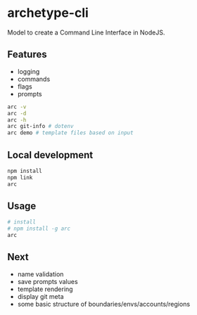 # archetype-cli

Model to create a Command Line Interface in NodeJS.

## Features

- logging
- commands
- flags
- prompts

```sh
arc -v
arc -d
arc -h
arc git-info # dotenv
arc demo # template files based on input
```

## Local development

```sh
npm install
npm link
arc
```

## Usage

```sh
# install
# npm install -g arc
arc
```

## Next

- name validation
- save prompts values
- template rendering
- display git meta
- some basic structure of boundaries/envs/accounts/regions
